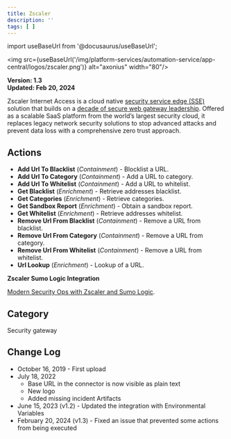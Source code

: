```yaml
---
title: Zscaler
description: ''
tags: [ ]
---
```

import useBaseUrl from '@docusaurus/useBaseUrl';

<img src={useBaseUrl('/img/platform-services/automation-service/app-central/logos/zscaler.png')} alt="axonius" width="80"/>

**Version: 1.3  
Updated: Feb 20, 2024**

Zscaler Internet Access is a cloud native [security service edge (SSE)](https://www.zscaler.com/solutions/zscaler-security-service-edge) solution that builds on a [decade of secure web gateway leadership](https://www.zscaler.com/gartner-magic-quadrant-secure-web-gateways-2020). Offered as a scalable SaaS platform from the world’s largest security cloud, it replaces legacy network security solutions to stop advanced attacks and prevent data loss with a comprehensive zero trust approach.

## Actions

* **Add Url To Blacklist** (*Containment*) - Blocklist a URL.
* **Add Url To Category** (*Containment*) - Add a URL to category.
* **Add Url To Whitelist** (*Containment*) - Add a URL to whitelist.
* **Get Blacklist** (*Enrichment*) - Retrieve addresses blacklist.
* **Get Categories** (*Enrichment*) - Retrieve categories.
* **Get Sandbox Report** (*Enrichment*) - Obtain a sandbox report.
* **Get Whitelist** (*Enrichment*) - Retrieve addresses whitelist.
* **Remove Url From Blacklist** (*Containment*) - Remove a URL from blacklist.
* **Remove Url From Category** (*Containment*) - Remove a URL from category.
* **Remove Url From Whitelist** (*Containment*) - Remove a URL from whitelist.
* **Url Lookup** (*Enrichment*) - Lookup of a URL.

**Zscaler Sumo Logic Integration**

[Modern Security Ops with Zscaler and Sumo Logic](https://www.youtube.com/watch?v=ZAReRGjdUns).

## Category

Security gateway

## Change Log

* October 16, 2019 - First upload
* July 18, 2022
    + Base URL in the connector is now visible as plain text
    + New logo
    + Added missing incident Artifacts
* June 15, 2023 (v1.2) - Updated the integration with Environmental Variables
* February 20, 2024 (v1.3) - Fixed an issue that prevented some actions from being executed
